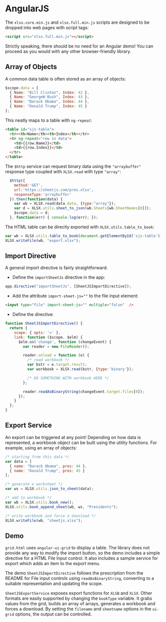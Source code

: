 # AngularJS

The `xlsx.core.min.js` and `xlsx.full.min.js` scripts are designed to be dropped
into web pages with script tags:

```html
<script src="xlsx.full.min.js"></script>
```

Strictly speaking, there should be no need for an Angular demo!  You can proceed
as you would with any other browser-friendly library.


## Array of Objects

A common data table is often stored as an array of objects:

```js
$scope.data = [
  { Name: "Bill Clinton", Index: 42 },
  { Name: "GeorgeW Bush", Index: 43 },
  { Name: "Barack Obama", Index: 44 },
  { Name: "Donald Trump", Index: 45 }
];
```

This neatly maps to a table with `ng-repeat`:

```html
<table id="sjs-table">
  <tr><th>Name</th><th>Index</th></tr>
  <tr ng-repeat="row in data">
    <td>{{row.Name}}</td>
    <td>{{row.Index}}</td>
  </tr>
</table>
```

The `$http` service can request binary data using the `"arraybuffer"` response
type coupled with `XLSX.read` with type `"array"`:

```js
  $http({
    method:'GET',
    url:'https://sheetjs.com/pres.xlsx',
    responseType:'arraybuffer'
  }).then(function(data) {
    var wb = XLSX.read(data.data, {type:"array"});
    var d = XLSX.utils.sheet_to_json(wb.Sheets[wb.SheetNames[0]]);
    $scope.data = d;
  }, function(err) { console.log(err); });
```

The HTML table can be directly exported with `XLSX.utils.table_to_book`:

```js
var wb = XLSX.utils.table_to_book(document.getElementById('sjs-table'));
XLSX.writeFile(wb, "export.xlsx");
```


## Import Directive

A general import directive is fairly straightforward:

- Define the `importSheetJs` directive in the app:

```js
app.directive("importSheetJs", [SheetJSImportDirective]);
```

- Add the attribute `import-sheet-js=""` to the file input element:

```html
<input type="file" import-sheet-js="" multiple="false"  />
```

- Define the directive:

```js
function SheetJSImportDirective() {
  return {
    scope: { opts: '=' },
    link: function ($scope, $elm) {
      $elm.on('change', function (changeEvent) {
        var reader = new FileReader();

        reader.onload = function (e) {
          /* read workbook */
          var bstr = e.target.result;
          var workbook = XLSX.read(bstr, {type:'binary'});

          /* DO SOMETHING WITH workbook HERE */
        };

        reader.readAsBinaryString(changeEvent.target.files[0]);
      });
    }
  };
}
```


## Export Service

An export can be triggered at any point!  Depending on how data is represented,
a workbook object can be built using the utility functions.  For example, using
an array of objects:

```js
/* starting from this data */
var data = [
  { name: "Barack Obama", pres: 44 },
  { name: "Donald Trump", pres: 45 }
];

/* generate a worksheet */
var ws = XLSX.utils.json_to_sheet(data);

/* add to workbook */
var wb = XLSX.utils.book_new();
XLSX.utils.book_append_sheet(wb, ws, "Presidents");

/* write workbook and force a download */
XLSX.writeFile(wb, "sheetjs.xlsx");
```

## Demo

`grid.html` uses `angular-ui-grid` to display a table.  The library does not
provide any way to modify the import button, so the demo includes a simple
directive for a HTML File Input control.  It also includes a sample service for
export which adds an item to the export menu.

The demo `SheetJSImportDirective` follows the prescription from the README for
File input controls using `readAsBinaryString`, converting to a suitable
representation and updating the scope.

`SheetJSExportService` exposes export functions for `XLSB` and `XLSX`.  Other
formats are easily supported by changing the `bookType` variable.  It grabs
values from the grid, builds an array of arrays, generates a workbook and forces
a download.  By setting the `filename` and `sheetname` options in the `ui-grid`
options, the output can be controlled.




